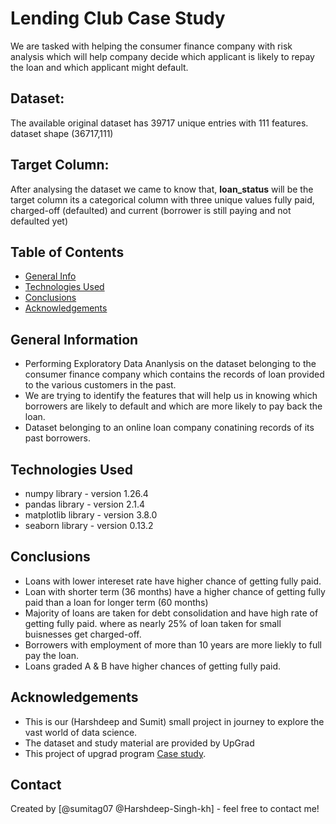 # Lending Club Case Study
We are tasked with helping the consumer finance company with risk analysis which
will help company decide which applicant is likely to repay the loan and which applicant might default.

## Dataset:
The available original dataset has 39717 unique entries with 111 features. 
dataset shape (36717,111)

## Target Column:
After analysing the dataset we came to know that, **loan_status** will be the target column
its a categorical column with three unique values fully paid, charged-off (defaulted) and current (borrower is still paying and not defaulted yet)


## Table of Contents
* [General Info](#general-information)
* [Technologies Used](#technologies-used)
* [Conclusions](#conclusions)
* [Acknowledgements](#acknowledgements)


## General Information
- Performing Exploratory Data Ananlysis on the dataset belonging to the consumer finance company which contains the records of loan provided to the various customers in the past.
- We are trying to identify the features that will help us in knowing which borrowers are likely to default and which are more likely to pay back the loan.
- Dataset belonging to an online loan company conatining records of its past borrowers.

## Technologies Used
- numpy library - version 1.26.4
- pandas library - version 2.1.4
- matplotlib library - version 3.8.0
- seaborn library - version 0.13.2

## Conclusions
- Loans with lower intereset rate have higher chance of getting fully paid.
- Loan with shorter term (36 months) have a higher chance of getting fully paid than a loan for longer term (60 months)
- Majority of loans are taken for debt consolidation and have high rate of getting fully paid. where as nearly 25% of loan taken for small buisnesses get charged-off.
- Borrowers with employment of more than 10 years are more liekly to full pay the loan.
- Loans graded A & B have higher chances of getting fully paid.


## Acknowledgements
- This is our (Harshdeep and Sumit) small project in journey to explore the vast world of data science.
- The dataset and study material are provided by UpGrad
- This project of upgrad program [Case study](https://www.upgrad.com).


## Contact
Created by [@sumitag07 @Harshdeep-Singh-kh] - feel free to contact me!

